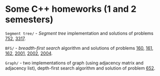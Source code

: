 # Some C++ homeworks (1 and 2 semesters)

`Segment tree/` - *Segment tree* implementation and solutions of problems [752](https://informatics.msk.ru/mod/statements/view3.php?chapterid=752#1), [3317](https://informatics.msk.ru/mod/statements/view3.php?chapterid=3317#1).

`BFS/` - *breadth-first search* algorithm and solutions of problems [160](https://informatics.msk.ru/mod/statements/view3.php?chapterid=160#1), [161](https://informatics.msk.ru/mod/statements/view3.php?chapterid=161#1), [162](https://informatics.msk.ru/mod/statements/view3.php?chapterid=162#1), [2001](https://informatics.msk.ru/mod/statements/view3.php?chapterid=2001#1), [2002](https://informatics.msk.ru/mod/statements/view3.php?chapterid=2002#1), [2004](https://informatics.msk.ru/mod/statements/view3.php?chapterid=2004#1).

`Graph/` - two implementations of graph (using adjacency matrix and adjacency list), depth-first search algorithm and solution of problem [652](https://informatics.msk.ru/mod/statements/view.php?chapterid=652#1).
